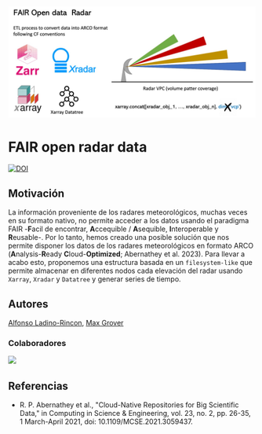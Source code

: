 <img src="radar_FAIR.jpeg" alt="thumbnail" width="800"/>

# FAIR open radar data 
[![DOI](https://zenodo.org/badge/658848435.svg)](https://zenodo.org/doi/10.5281/zenodo.10069535)

## Motivación
La información proveniente de los radares meteorológicos, muchas veces en su formato nativo, no permite acceder 
a los datos usando el paradigma FAIR -**F**acil de encontrar, **A**ccequible / **A**sequible, **I**nteroperable y 
**R**eusable-. Por lo tanto, hemos creado una posible solución que nos permite disponer los datos de los radares meteorológicos 
en formato ARCO (**A**nalysis-**R**eady **C**loud-**Optimized**; Abernathey et al. 2023). Para llevar a acabo esto, proponemos una estructura basada en un `filesystem-like` que permite almacenar 
en diferentes nodos cada elevación del radar usando `Xarray`, `Xradar` y `Datatree` y generar series de tiempo.

## Autores

[Alfonso Ladino-Rincon](https://github.com/aladinor), 
[Max Grover](https://github.com/mgrover1)

### Colaboradores

<a href="https://github.com/aladinor/raw2zarr/graphs/contributors">
  <img src="https://contrib.rocks/image?repo=aladinor/raw2zarr" />
</a>

## Referencias
* R. P. Abernathey et al., "Cloud-Native Repositories for Big Scientific Data," in Computing in Science & Engineering, vol. 23, no. 2, pp. 26-35, 1 March-April 2021, doi: 10.1109/MCSE.2021.3059437.

